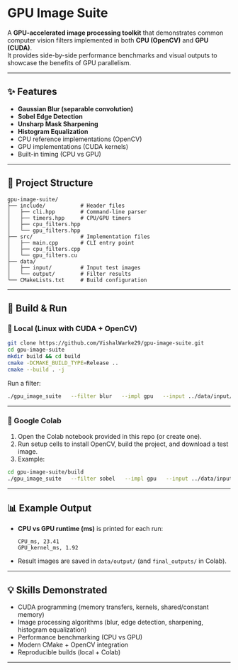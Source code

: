 # GPU Image Suite

A **GPU-accelerated image processing toolkit** that demonstrates common computer vision filters implemented in both **CPU (OpenCV)** and **GPU (CUDA)**.  
It provides side-by-side performance benchmarks and visual outputs to showcase the benefits of GPU parallelism.

---

## ✨ Features

- **Gaussian Blur (separable convolution)**
- **Sobel Edge Detection**
- **Unsharp Mask Sharpening**
- **Histogram Equalization**
- CPU reference implementations (OpenCV)
- GPU implementations (CUDA kernels)
- Built-in timing (CPU vs GPU)

---

## 📂 Project Structure

```
gpu-image-suite/
├── include/           # Header files
│   ├── cli.hpp        # Command-line parser
│   ├── timers.hpp     # CPU/GPU timers
│   ├── cpu_filters.hpp
│   └── gpu_filters.hpp
├── src/               # Implementation files
│   ├── main.cpp       # CLI entry point
│   ├── cpu_filters.cpp
│   └── gpu_filters.cu
├── data/
│   ├── input/         # Input test images
│   └── output/        # Filter results
└── CMakeLists.txt     # Build configuration
```

---

## 🚀 Build & Run

### 📌 Local (Linux with CUDA + OpenCV)

```bash
git clone https://github.com/VishalWarke29/gpu-image-suite.git
cd gpu-image-suite
mkdir build && cd build
cmake -DCMAKE_BUILD_TYPE=Release ..
cmake --build . -j
```

Run a filter:

```bash
./gpu_image_suite   --filter blur   --impl gpu   --input ../data/input/test.jpg   --output ../data/output/test_blur.png   --radius 3 --sigma 1.5
```

---

### 📌 Google Colab

1. Open the Colab notebook provided in this repo (or create one).  
2. Run setup cells to install OpenCV, build the project, and download a test image.  
3. Example:

```bash
cd gpu-image-suite/build
./gpu_image_suite   --filter sobel   --impl gpu   --input ../data/input/test.jpg   --output ../data/output/test_sobel.png
```

---

## 📊 Example Output

- **CPU vs GPU runtime (ms)** is printed for each run:
  ```
  CPU_ms, 23.41
  GPU_kernel_ms, 1.92
  ```

- Result images are saved in `data/output/` (and `final_outputs/` in Colab).

---

## 💡 Skills Demonstrated

- CUDA programming (memory transfers, kernels, shared/constant memory)
- Image processing algorithms (blur, edge detection, sharpening, histogram equalization)
- Performance benchmarking (CPU vs GPU)
- Modern CMake + OpenCV integration
- Reproducible builds (local + Colab)

---
